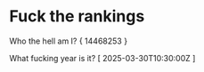 # Fuck the rankings

Who the hell am I?
{ 14468253 }

What fucking year is it?
[ 2025-03-30T10:30:00Z ]
